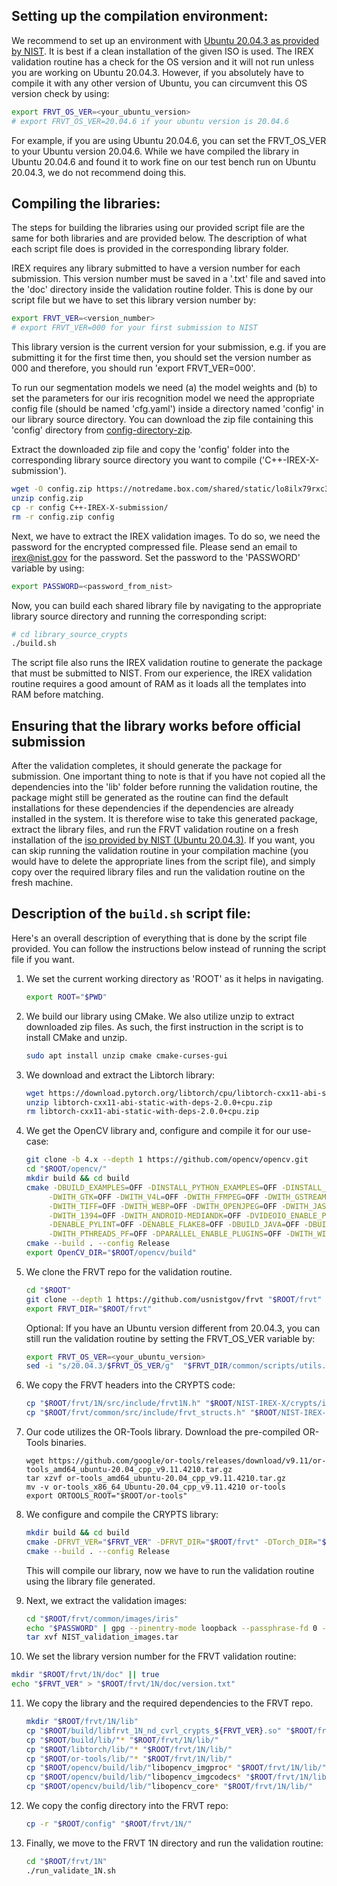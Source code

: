 ## Setting up the compilation environment:

We recommend to set up an environment with [Ubuntu 20.04.3 as provided by NIST](https://nigos.nist.gov/evaluations/ubuntu-20.04.3-live-server-amd64.iso). It is best if a clean installation of the given ISO is used. The IREX validation routine has a check for the OS version and it will not run unless you are working on Ubuntu 20.04.3. However, if you absolutely have to compile it with any other version of Ubuntu, you can circumvent this OS version check by using:

  ```sh
  export FRVT_OS_VER=<your_ubuntu_version>
  # export FRVT_OS_VER=20.04.6 if your ubuntu version is 20.04.6
  ```
 
For example, if you are using Ubuntu 20.04.6, you can set the FRVT_OS_VER to your Ubuntu version 20.04.6. While we have compiled the library in Ubuntu 20.04.6 and found it to work fine on our test bench run on Ubuntu 20.04.3, we do not recommend doing this.

## Compiling the libraries:

The steps for building the libraries using our provided script file are the same for both libraries and are provided below. The description of what each script file does is provided in the corresponding library folder.

IREX requires any library submitted to have a version number for each submission. This version number must be saved in a '.txt' file and saved into the 'doc' directory inside the validation routine folder. This is done by our script file but we have to set this library version number by:

  ```sh
  export FRVT_VER=<version_number>
  # export FRVT_VER=000 for your first submission to NIST
  ```

This library version is the current version for your submission, e.g. if you are submitting it for the first time then, you should set the version number as 000 and therefore, you should run 'export FRVT_VER=000'. 

To run our segmentation models we need (a) the model weights and (b) to set the parameters for our iris recognition model we need the appropriate config file (should be named 'cfg.yaml') inside a directory named 'config' in our library source directory. You can download the zip file containing this 'config' directory from [config-directory-zip](https://notredame.box.com/shared/static/lo8ilx79rxc3us5sfnf1e3fqjwc3zq2v.zip).

Extract the downloaded zip file and copy the 'config' folder into the corresponding library source directory you want to compile ('C++-IREX-X-submission').

  ```sh
  wget -O config.zip https://notredame.box.com/shared/static/lo8ilx79rxc3us5sfnf1e3fqjwc3zq2v.zip
  unzip config.zip
  cp -r config C++-IREX-X-submission/
  rm -r config.zip config
  ```

Next, we have to extract the IREX validation images. To do so, we need the password for the encrypted compressed file. Please send an email to irex@nist.gov for the password. Set the password to the 'PASSWORD' variable by using:

  ```sh
  export PASSWORD=<password_from_nist>
  ```

Now, you can build each shared library file by navigating to the appropriate library source directory and running the corresponding script:

  ```sh
  # cd library_source_crypts
  ./build.sh
  ```

The script file also runs the IREX validation routine to generate the package that must be submitted to NIST. From our experience, the IREX validation routine requires a good amount of RAM as it loads all the templates into RAM before matching.

## Ensuring that the library works before official submission

After the validation completes, it should generate the package for submission. One important thing to note is that if you have not copied all the dependencies into the 'lib' folder before running the validation routine, the package might still be generated as the routine can find the default installations for these dependencies if the dependencies are already installed in the system. It is therefore wise to take this generated package, extract the library files, and run the FRVT validation routine on a fresh installation of the [iso provided by NIST (Ubuntu 20.04.3)](https://nigos.nist.gov/evaluations/ubuntu-20.04.3-live-server-amd64.iso). If you want, you can skip running the validation routine in your compilation machine (you would have to delete the appropriate lines from the script file), and simply copy over the required library files and run the validation routine on the fresh machine.

## Description of the `build.sh` script file:

Here's an overall description of everything that is done by the script file provided. You can follow the instructions below instead of running the script file if you want.

1. We set the current working directory as 'ROOT' as it helps in navigating.

   ```sh
   export ROOT="$PWD"
   ```

2. We build our library using CMake. We also utilize unzip to extract downloaded zip files. As such, the first instruction in the script is to install CMake and unzip.

   ```sh
   sudo apt install unzip cmake cmake-curses-gui
   ```

3. We download and extract the Libtorch library:

   ```sh
   wget https://download.pytorch.org/libtorch/cpu/libtorch-cxx11-abi-static-with-deps-2.0.0%2Bcpu.zip
   unzip libtorch-cxx11-abi-static-with-deps-2.0.0+cpu.zip
   rm libtorch-cxx11-abi-static-with-deps-2.0.0+cpu.zip
   ```

4. We get the OpenCV library and, configure and compile it for our use-case:

   ```sh
   git clone -b 4.x --depth 1 https://github.com/opencv/opencv.git
   cd "$ROOT/opencv/"
   mkdir build && cd build
   cmake -DBUILD_EXAMPLES=OFF -DINSTALL_PYTHON_EXAMPLES=OFF -DINSTALL_C_EXAMPLES=OFF -DBUILD_LIST=core,imgproc,imgcodecs \
        -DWITH_GTK=OFF -DWITH_V4L=OFF -DWITH_FFMPEG=OFF -DWITH_GSTREAMER=OFF -DWITH_MSMF=OFF -DWITH_CUDA=OFF -DWITH_PNG=OFF -DWITH_JPEG=OFF \
        -DWITH_TIFF=OFF -DWITH_WEBP=OFF -DWITH_OPENJPEG=OFF -DWITH_JASPER=OFF -DWITH_OPENEXR=OFF -DWITH_DSHOW=OFF -DWITH_AVFOUNDATION=OFF \
        -DWITH_1394=OFF -DWITH_ANDROID-MEDIANDK=OFF -DVIDEOIO_ENABLE_PLUGINS=OFF -DWITH_PROTOBUF=OFF -DBUILD_PROTOBUF=OFF -DOPENCV_DNN_OPENCL=OFF \
        -DENABLE_PYLINT=OFF -DENABLE_FLAKE8=OFF -DBUILD_JAVA=OFF -DBUILD_FAT_JAVA_LIB=OFF -DBUILD_opencv_python2=OFF -DBUILD_opencv_python3=OFF \
        -DWITH_PTHREADS_PF=OFF -DPARALLEL_ENABLE_PLUGINS=OFF -DWITH_WIN32UI=OFF -DHIGHGUI_ENABLE_PLUGINS=OFF -DCMAKE_INSTALL_PREFIX=./lib -DCMAKE_BUILD_TYPE=Release ..
   cmake --build . --config Release
   export OpenCV_DIR="$ROOT/opencv/build"
   ```

5. We clone the FRVT repo for the validation routine. 

   ```sh
   cd "$ROOT"
   git clone --depth 1 https://github.com/usnistgov/frvt "$ROOT/frvt"
   export FRVT_DIR="$ROOT/frvt"
   ```

   Optional: If you have an Ubuntu version different from 20.04.3, you can still run the validation routine by setting the FRVT_OS_VER variable by:

   ```sh
   export FRVT_OS_VER=<your_ubuntu_version>
   sed -i "s/20.04.3/$FRVT_OS_VER/g"  "$FRVT_DIR/common/scripts/utils.sh"
   ```

6. We copy the FRVT headers into the CRYPTS code:

   ```sh
   cp "$ROOT/frvt/1N/src/include/frvt1N.h" "$ROOT/NIST-IREX-X/crypts/include/"
   cp "$ROOT/frvt/common/src/include/frvt_structs.h" "$ROOT/NIST-IREX-X/crypts/include/"
   ```

7. Our code utilizes the OR-Tools library. Download the pre-compiled OR-Tools binaries.

   ```
   wget https://github.com/google/or-tools/releases/download/v9.11/or-tools_amd64_ubuntu-20.04_cpp_v9.11.4210.tar.gz
   tar xzvf or-tools_amd64_ubuntu-20.04_cpp_v9.11.4210.tar.gz
   mv -v or-tools_x86_64_Ubuntu-20.04_cpp_v9.11.4210 or-tools
   export ORTOOLS_ROOT="$ROOT/or-tools"
   ```

8. We configure and compile the CRYPTS library:

   ```sh
   mkdir build && cd build
   cmake -DFRVT_VER="$FRVT_VER" -DFRVT_DIR="$ROOT/frvt" -DTorch_DIR="$ROOT/libtorch/" -DOpenCV_DIR="$ROOT/opencv/build/" -DORTOOLS_ROOT="$ROOT/or-tools/" -DBUILD_TESTING=OFF -DCMAKE_BUILD_TYPE=Release ..
   cmake --build . --config Release
   ```

   This will compile our library, now we have to run the validation routine using the library file generated.

9. Next, we extract the validation images:

   ```sh
   cd "$ROOT/frvt/common/images/iris"
   echo "$PASSWORD" | gpg --pinentry-mode loopback --passphrase-fd 0 --output "NIST_validation_images.tar" --decrypt NIST_validation_images.tar.gz.gpg
   tar xvf NIST_validation_images.tar
   ```

10. We set the library version number for the FRVT validation routine:

   ```sh
   mkdir "$ROOT/frvt/1N/doc" || true
   echo "$FRVT_VER" > "$ROOT/frvt/1N/doc/version.txt"
   ```

11. We copy the library and the required dependencies to the FRVT repo.

    ```sh
    mkdir "$ROOT/frvt/1N/lib"
    cp "$ROOT/build/libfrvt_1N_nd_cvrl_crypts_${FRVT_VER}.so" "$ROOT/frvt/1N/lib/"
    cp "$ROOT/build/lib/"* "$ROOT/frvt/1N/lib/"
    cp "$ROOT/libtorch/lib/"* "$ROOT/frvt/1N/lib/"
    cp "$ROOT/or-tools/lib/"* "$ROOT/frvt/1N/lib/"
    cp "$ROOT/opencv/build/lib/"libopencv_imgproc* "$ROOT/frvt/1N/lib/"
    cp "$ROOT/opencv/build/lib/"libopencv_imgcodecs* "$ROOT/frvt/1N/lib/"
    cp "$ROOT/opencv/build/lib/"libopencv_core* "$ROOT/frvt/1N/lib/"
    ```

12. We copy the config directory into the FRVT repo:

    ```sh
    cp -r "$ROOT/config" "$ROOT/frvt/1N/"
    ```

13. Finally, we move to the FRVT 1N directory and run the validation routine:

    ```sh
    cd "$ROOT/frvt/1N"
    ./run_validate_1N.sh
    ```

